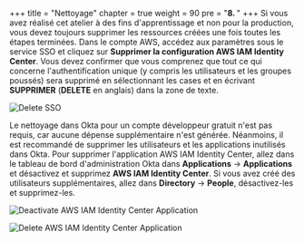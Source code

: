 +++
title = "Nettoyage"
chapter = true
weight = 90
pre = "<b>8. </b>"
+++
Si vous avez réalisé cet atelier à des fins d'apprentissage et non pour la production, vous devez toujours supprimer les ressources créées une fois toutes les étapes terminées.
Dans le compte AWS, accédez aux paramètres sous le service SSO et cliquez sur **Supprimer la configuration AWS IAM Identity Center**. Vous devez confirmer que vous comprenez que tout ce qui concerne l'authentification unique (y compris les utilisateurs et les groupes poussés) sera supprimé en sélectionnant les cases et en écrivant **SUPPRIMER** (**DELETE** en anglais) dans la zone de texte.

![Delete SSO](/images/delete_sso.png)

Le nettoyage dans Okta pour un compte développeur gratuit n'est pas requis, car aucune dépense supplémentaire n'est générée. Néanmoins, il est recommandé de supprimer les utilisateurs et les applications inutilisés dans Okta. Pour supprimer l'application AWS IAM Identity Center, allez dans le tableau de bord d'administration Okta dans **Applications** -> **Applications** et désactivez et supprimez **AWS IAM Identity Center**. Si vous avez créé des utilisateurs supplémentaires, allez dans **Directory** -> **People**, désactivez-les et supprimez-les.

![Deactivate AWS IAM Identity Center Application](/images/500_Delete_AWS_SSO.png)

![Delete AWS IAM Identity Center Application](/images/510_Delete_AWS_SSO.png)